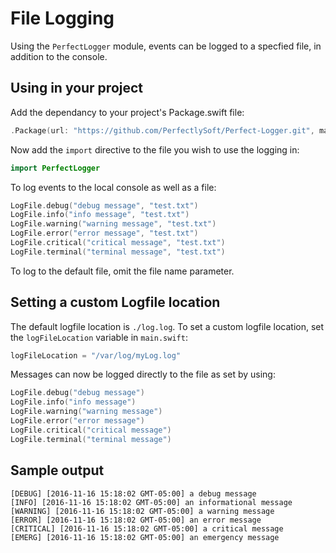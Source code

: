 # File Logging

Using the `PerfectLogger` module, events can be logged to a specfied file, in addition to the console.

## Using in your project

Add the dependancy to your project's Package.swift file:

``` swift
.Package(url: "https://github.com/PerfectlySoft/Perfect-Logger.git", majorVersion: 0, minor: 0),
```

Now add the `import` directive to the file you wish to use the logging in:

``` swift
import PerfectLogger
```

To log events to the local console as well as a file:

``` swift
LogFile.debug("debug message", "test.txt")
LogFile.info("info message", "test.txt")
LogFile.warning("warning message", "test.txt")
LogFile.error("error message", "test.txt")
LogFile.critical("critical message", "test.txt")
LogFile.terminal("terminal message", "test.txt")
```

To log to the default file, omit the file name parameter.

## Setting a custom Logfile location

The default logfile location is `./log.log`. To set a custom logfile location, set the `logFileLocation` variable in `main.swift`:

``` swift
logFileLocation = "/var/log/myLog.log"
```

Messages can now be logged directly to the file as set by using:

``` swift
LogFile.debug("debug message")
LogFile.info("info message")
LogFile.warning("warning message")
LogFile.error("error message")
LogFile.critical("critical message")
LogFile.terminal("terminal message")
```

## Sample output

```
[DEBUG] [2016-11-16 15:18:02 GMT-05:00] a debug message
[INFO] [2016-11-16 15:18:02 GMT-05:00] an informational message
[WARNING] [2016-11-16 15:18:02 GMT-05:00] a warning message
[ERROR] [2016-11-16 15:18:02 GMT-05:00] an error message
[CRITICAL] [2016-11-16 15:18:02 GMT-05:00] a critical message
[EMERG] [2016-11-16 15:18:02 GMT-05:00] an emergency message
```
